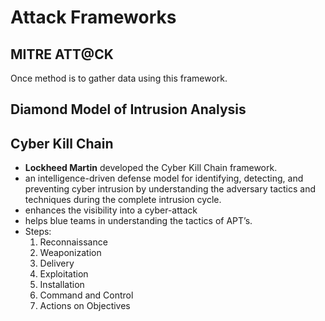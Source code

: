 # Attack Frameworks
## MITRE ATT@CK
Once method is to gather data using this framework.
## Diamond Model of Intrusion Analysis

## Cyber Kill Chain
- **Lockheed Martin** developed the Cyber Kill Chain framework.
- an intelligence-driven defense model for identifying, detecting, and preventing cyber intrusion by understanding the adversary tactics and techniques during the complete intrusion cycle.
- enhances the visibility into a cyber-attack
- helps blue teams in understanding the tactics of APT’s.
- Steps:
	1. Reconnaissance
	2. Weaponization
	3. Delivery
	4. Exploitation
	5. Installation
	6. Command and Control
	7. Actions on Objectives
